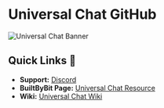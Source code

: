 # Universal Chat GitHub

![Universal Chat Banner](https://builtbybit.com/attachments/universalchatbanner-png.777966/?variant=display)

## Quick Links 🔗
- **Support:** [Discord](https://discord.gg/YRF9BJdEpT)
- **BuiltByBit Page:** [Universal Chat Resource](https://builtbybit.com/resources/universal-chat-beta.47822/)
- **Wiki:** [Universal Chat Wiki](https://github.com/UniversalDevelopmentGithub/UniversalChat/wiki)

